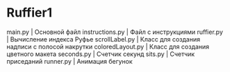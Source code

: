 # Ruffier1
main.py          | Основной файл
instructions.py  | Файл с инструкциями
ruffier.py       | Вычисление индекса Руфье 
scrollLabel.py   | Класс для создания надписи с полосой накрутки
coloredLayout.py | Класс для создания цветного макета
seconds.py       | Счетчик секунд
sits.py          | Счетчик приседаний
runner.py        | Анимация бегунок

